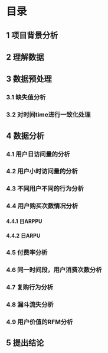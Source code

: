 # 目录
## 1 项目背景分析
## 2 理解数据
## 3 数据预处理
### 3.1 缺失值分析
### 3.2 对时间time进行一致化处理
## 4 数据分析
### 4.1 用户日访问量的分析
### 4.2 用户小时访问量的分析
### 4.3 不同用户不同的行为分析
### 4.4 用户购买次数情况分析
#### 4.4.1 日ARPPU
#### 4.4.2 日ARPU
### 4.5 付费率分析
### 4.6 同一时间段，用户消费次数分析
### 4.7 复购行为分析
### 4.8 漏斗流失分析
### 4.9 用户价值的RFM分析
## 5 提出结论